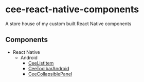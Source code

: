 # cee-react-native-components
A store house of my custom built React Native components

## Components
* React Native
  * Android
    * [CeeListItem](components/android/CeeListItem.js)
    * [CeeToolbarAndroid](components/android/CeeToolbarAndroid.js)
    * [CeeCollapsiblePanel](components/android/CeeCollapsiblePanel.js)
